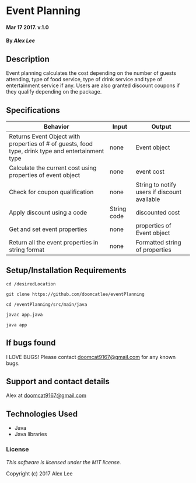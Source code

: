 # Event Planning

#### Mar 17 2017. v.1.0

#### By _Alex Lee_

## Description

Event planning calculates the cost depending on the number of guests attending, type of food service, type of drink service and type of entertainment service if any. Users are also granted discount coupons if they qualify depending on the package.

## Specifications

Behavior|Input|Output
---|---|---
Returns Event Object with properties of # of guests, food type, drink type and entertainment type|none| Event object
Calculate the current cost using properties of event object| none | event cost
Check for coupon qualification| none | String to notify users if discount available
Apply discount using a code | String code | discounted cost
Get and set event properties| none | properties of Event object
Return all the event properties in string format | none | Formatted string of properties

## Setup/Installation Requirements
```
cd /desiredLocation
```
```
git clone https://github.com/doomcatlee/eventPlanning
```
```
cd /eventPlanning/src/main/java
```
```
javac app.java
```
```
java app
```

## If bugs found

I LOVE BUGS! Please contact doomcat9167@gmail.com for any known bugs.


## Support and contact details

Alex at doomcat9167@gmail.com

## Technologies Used

* Java
* Java libraries



### License

*This software is licensed under the MIT license.*

Copyright (c) 2017 Alex Lee
